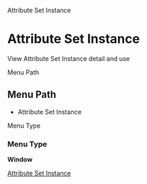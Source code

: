 
Attribute Set Instance
# Attribute Set Instance


View Attribute Set Instance detail and use

Menu Path
## Menu Path



- Attribute Set Instance

Menu Type
### Menu Type

**Window**


[Attribute Set Instance](functional-guide/window/window-attribute-set-instance.md)